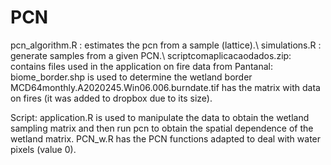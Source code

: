 # PCN
pcn_algorithm.R : estimates the pcn from a sample (lattice).\\
simulations.R : generate samples from a given PCN.\\
scriptcomaplicacaodados.zip: contains files used in the application  on fire data from Pantanal: biome_border.shp is used to determine the wetland border
MCD64monthly.A2020245.Win06.006.burndate.tif has the matrix with data on fires (it was added to dropbox due to its size).

Script: application.R is used to manipulate the data to obtain the wetland sampling matrix and then run pcn to obtain the spatial dependence of the wetland matrix.
PCN_w.R has the PCN functions adapted to deal with water pixels (value 0).

